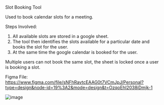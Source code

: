 Slot Booking Tool

Used to book calendar slots for a meeting.

Steps Involved:
1. All available slots are stored in a google sheet.
2. The tool then identifies the slots available for a particular date and books the slot for the user.
3. At the same time the google calendar is booked for the user.

Multiple users can not book the same slot, the sheet is locked once a user is booking a slot.

Figma File: https://www.figma.com/file/sNFhRavtcEAAG0t7VCmJpJ/Personal?type=design&node-id=19%3A2&mode=design&t=OzqoEhI2038iDmjk-1

![image](https://github.com/Ritwik-28/Slot-Booking-System/assets/43515034/5cb5eaef-8e54-4128-b4c2-b73c4ad05845)
